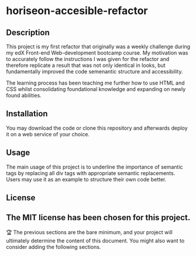 # horiseon-accesible-refactor

## Description

This project is my first refactor that originally was a weekly challenge during my edX Front-end Web-development bootcamp course.
My motivation was to accurately follow the instructions I was given for the refactor and therefore replicate a result that was not only identical in looks, but fundamentally improved the code semenantic structure and accessibility.

The learning process has been teaching me further how to use HTML and CSS whilst consolidating foundational knowledge and expanding on newly found abilities.

## Installation

You may download the code or clone this repository and afterwards deploy it on a web service of your choice.

## Usage

The main usage of this project is to underline the importance of semantic tags by replacing all div tags with appropriate semantic replacements. Users may use it as an example to structure their own code better.

## License

## The MIT license has been chosen for this project.

🏆 The previous sections are the bare minimum, and your project will ultimately determine the content of this document. You might also want to consider adding the following sections.
